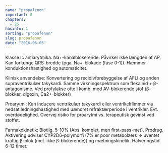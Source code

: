 ```yaml
---
name: "propafenon"
important: 0
chapters:  
  - 26
hasinfo: 1
sorting: "propafenon"
slug: propafenon
date: "2016-06-05"
---
```


Klasse Ic antiarytmika. Na+-kanalblokerende. Påvirker ikke længden af AP. Kan forlænge QRS-bredde (pga. Na+-blokade (fase 0-1)). Hæmmer konduktionshastighed og automaticitet.

Klinisk anvendelse: Konvertering og recidivforebyggelse af AFLI og anden supraventrikulær takykardi. Samme virkningsspektrum som flekainid + β-antagonisme. Ved profylakse ofte i komb. med AV-blokerende stof (β-blokker, digoxin, Ca2+-blokker)

Proarytmi: Kan inducere ventrikulær takykardi eller ventrikelflimmer via nedsat ledningshastighed med uændret refraktærperiode i ventrikler. Evt. overdødelighed. Overvej risiko for proarytmi vs. terapeutisk gevinst ved stoffet.

Farmakokinetik: Biotilg. 5-10% (Abs: komplet, men first-pass-met). Prodrug. Aktivering udviser CYP2D6-polymorfi (7% er poor metabolzers => uventet kraftig β-blok (met. ikke β-blokerende)) og mætningskinetik. Halveringstid 6-12 timer.
